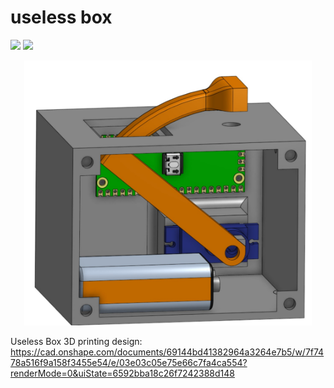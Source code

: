 # useless box
![](screenshots/UselessBox.gif)
![](screenshots/UselessBox3D.gif)
<p align="center">
  <img width="460" src="/screenshots/Useless Box.jpg">
</p>

Useless Box 3D printing design: https://cad.onshape.com/documents/69144bd41382964a3264e7b5/w/7f7478a516f9a158f3455e54/e/03e03c05e75e66c7fa4ca554?renderMode=0&uiState=6592bba18c26f7242388d148
